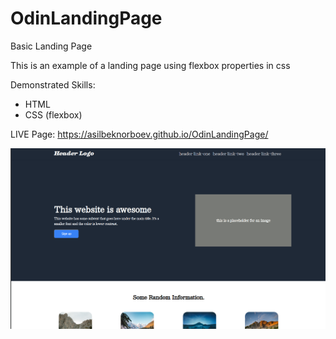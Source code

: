# OdinLandingPage
Basic Landing Page

This is an example of a landing page using flexbox properties in css

Demonstrated Skills:
- HTML
- CSS (flexbox)

LIVE Page:
https://asilbeknorboev.github.io/OdinLandingPage/

![landing page](images/landing_page.png)